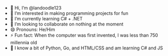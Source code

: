 - 👋 Hi, I’m @landoodle123
- 👀 I’m interested in making programming projects for fun
- 🌱 I’m currently learning C# + .NET
- 💞️ I’m looking to collaborate on nothing at the moment
- 😄 Pronouns: He/Him
- ⚡ Fun fact: When the computer was first invented, I was less than 750 millennia old
- 🧠 I know a bit of Python, Go, and HTML/CSS and am learning C# and JS

<!---
landoodle123/landoodle123 is a ✨ special ✨ repository because its `README.md` (this file) appears on your GitHub profile.
You can click the Preview link to take a look at your changes.
--->
